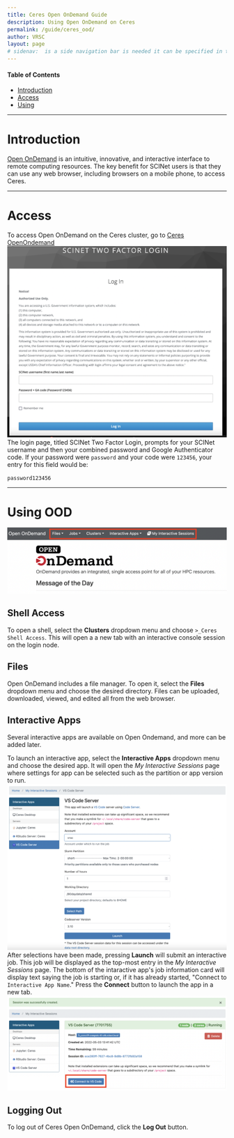 ```yaml
---
title: Ceres Open OnDemand Guide
description: Using Open OnDemand on Ceres
permalink: /guide/ceres_ood/
author: VRSC
layout: page
# sidenav:  is a side navigation bar is needed it can be specified in the _data/navigation.yml file
---
```


#### Table of Contents
* [Introduction](#introduction)
* [Access](#access)
* [Using](#using-ood)

---
# Introduction
[Open OnDemand](https://openondemand.org/) is an intuitive, innovative, and interactive interface to remote computing resources. The key benefit for SCINet users is that they can use any web browser, including browsers on a mobile phone, to access Ceres. 

---
# Access
To access Open OnDemand on the Ceres cluster, go to [Ceres OpenOndemand](http://ceres-ood.scinet.usda.gov/)
![screenshot of Open OnDemand Ceres login page](/assets/img/ood_ceres_loginpage.png)
The login page, titled SCINet Two Factor Login, prompts for your SCINet username and then your combined password and Google Authenticator code. If your password were `password` and your code were `123456`, your entry for this field would be:
```
password123456
```

---
# Using OOD
![screenshot of Open OnDemand Ceres Dropdowns Banner](/assets/img/ood_ceres_banner.png)
## Shell Access
To open a shell, select the **Clusters** dropdown menu and choose `>_Ceres Shell Access`. This will open a a new tab with an interactive console session on the login node.

## Files
Open OnDemand includes a file manager. To open it, select the **Files** dropdown menu and choose the desired directory. Files can be uploaded, downloaded, viewed, and edited all from the web browser.

## Interactive Apps
Several interactive apps are available on Open Ondemand, and more can be added later. 

To launch an interactive app, select the **Interactive Apps** dropdown menu and choose the desired app. It will open the *My Interactive Sessions* page where settings for app can be selected such as the partition or app version to run. 
![screenshot of Open OnDemand Ceres interactive apps configuration page](/assets/img/ood_ceres_interactive_setup.png)
After selections have been made, pressing **Launch** will submit an interactive job. This job will be displayed as the top-most entry in the *My Interactive Sessions* page. The bottom of the intaractive app's job information card will display text saying the job is starting or, if it has already started, "Connect to `Interactive App Name`." Press the **Connect** button to launch the app in a new tab. 
![screenshot of Open OnDemand Ceres interactive apps job card with connect to button highlighted](/assets/img/ood_ceres_interactive_card.png)
## Logging Out
To log out of Ceres Open OnDemand, click the **Log Out** button. 
